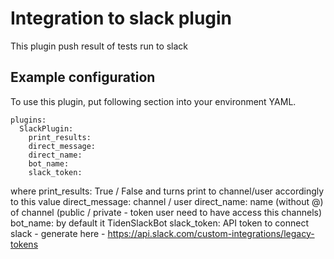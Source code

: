 Integration to slack plugin
=============================

This plugin push result of tests run to slack

Example configuration
---------------------
To use this plugin, put following section into your environment YAML.

```
plugins:
  SlackPlugin:
    print_results:
    direct_message:
    direct_name:
    bot_name:
    slack_token:
```

where
    print_results: True / False and turns print to channel/user accordingly to this value
    direct_message: channel / user
    direct_name: name (without @) of channel (public / private - token user need to have access this channels)
    bot_name: by default it TidenSlackBot
    slack_token: API token to connect slack - generate here - https://api.slack.com/custom-integrations/legacy-tokens


